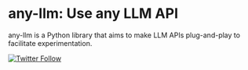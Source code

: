 # any-llm: Use any LLM API

any-llm is a Python library that aims to make LLM APIs plug-and-play to facilitate experimentation.

[![Twitter Follow](https://img.shields.io/twitter/follow/markycasty?style=social)](https://twitter.com/markycasty)